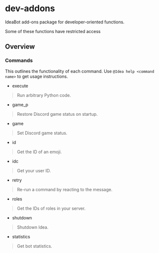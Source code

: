 # dev-addons
IdeaBot add-ons package for developer-oriented functions.

Some of these functions have restricted access

## Overview ##

### Commands ###
This outlines the functionality of each command.
Use `@Idea help <command name>` to get usage instructions.

* execute
> Run arbitrary Python code.

* game_p
> Restore Discord game status on startup.

* game
> Set Discord game status.

* id
> Get the ID of an emoji.

* idc
> Get your user ID.

* retry
> Re-run a command by reacting to the message.

* roles
> Get the IDs of roles in your server.

* shutdown
> Shutdown Idea.

* statistics
> Get bot statistics.
